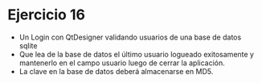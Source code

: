 Ejercicio 16
============

- Un Login con QtDesigner validando usuarios de una base de datos sqlite
- Que lea de la base de datos el último usuario logueado exitosamente y mantenerlo en el campo usuario luego de cerrar la aplicación.
- La clave en la base de datos deberá almacenarse en MD5.